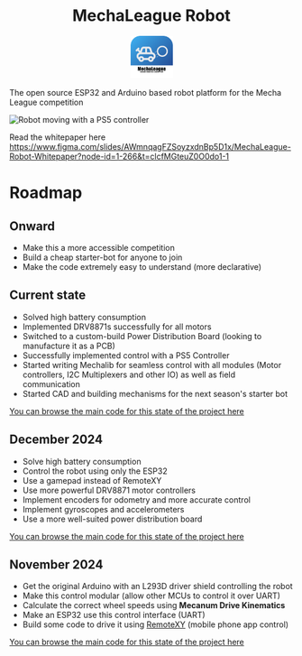 <h1 style="text-align: center;">
MechaLeague Robot
</h1>

<p style="text-align: center;">
<img src="./assets/Icon.png" width="75px">
</p>

The open source ESP32 and Arduino based robot platform for the Mecha League competition

<img src="https://utfs.io/f/hAf2iFVEiFDHNNFXzNHU3Z0u1sfAz6H75eo2TKBVPMJgEhpd" alt="Robot moving with a PS5 controller">


Read the whitepaper here
https://www.figma.com/slides/AWmnqagFZSoyzxdnBp5D1x/MechaLeague-Robot-Whitepaper?node-id=1-266&t=clcfMGteuZ0O0do1-1

# Roadmap

## Onward
- Make this a more accessible competition
- Build a cheap starter-bot for anyone to join
- Make the code extremely easy to understand (more declarative)

## Current state
- Solved high battery consumption
- Implemented DRV8871s successfully for all motors
- Switched to a custom-build Power Distribution Board (looking to manufacture it as a PCB)
- Successfully implemented control with a PS5 Controller
- Started writing Mechalib for seamless control with all modules (Motor controllers, I2C Multiplexers and other IO) as well as field communication
- Started CAD and building mechanisms for the next season's starter bot

[You can browse the main code for this state of the project here](https://github.com/ramondeleonca/MechaLeague-Bot/blob/fa9dd77d7594459f29f9386272432d25a3bafdb5/src/impl/tests/ps5_mecanum/ps5.h)

## December 2024
- Solve high battery consumption
- Control the robot using only the ESP32
- Use a gamepad instead of RemoteXY
- Use more powerful DRV8871 motor controllers
- Implement encoders for odometry and more accurate control
- Implement gyroscopes and accelerometers
- Use a more well-suited power distribution board

[You can browse the main code for this state of the project here](https://github.com/ramondeleonca/MechaLeague-Bot/blob/fa9dd77d7594459f29f9386272432d25a3bafdb5/src/impl/tests/ps5_mecanum/ps5.h)

## November 2024
- Get the original Arduino with an L293D driver shield controlling the robot
- Make this control modular (allow other MCUs to control it over UART)
- Calculate the correct wheel speeds using **Mecanum Drive Kinematics**
- Make an ESP32 use this control interface (UART)
- Build some code to drive it using [RemoteXY](https://remotexy.com/) (mobile phone app control)

[You can browse the main code for this state of the project here](https://github.com/ramondeleonca/MechaLeague-Bot/blob/403864bea0e7e071c8703e8508ac226923234764/src/impl/tests/remotexy/remotexy.h)